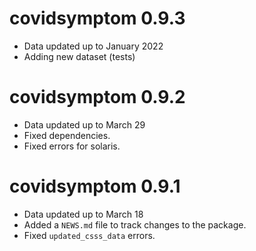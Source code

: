 # covidsymptom 0.9.3

* Data updated up to January 2022
* Adding new dataset (tests)

# covidsymptom 0.9.2

* Data updated up to March 29
* Fixed dependencies.
* Fixed errors for solaris.


# covidsymptom 0.9.1

* Data updated up to March 18
* Added a `NEWS.md` file to track changes to the package.
* Fixed `updated_csss_data` errors.

